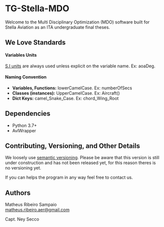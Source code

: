 # TG-Stella-MDO
Welcome to the Multi Disciplinary Optimization (MDO) software built for Stella Aviation as an ITA undergraduate final theses.

## We Love Standards
#### Variables Units
[S.I units](https://en.wikipedia.org/wiki/International_System_of_Unitsuote
    ) are always used unless explicit on the variable name. Ex: aoaDeg.
#### Naming Convention
 - <b>Variables, Functions:</b>  lowerCamelCase. Ex: numberOfSecs
 - <b>Classes (instances):</b> UpperCamelCase. Ex: Aircraft()
 - <b>Dict Keys:</b> camel_Snake_Case. Ex: chord_Wing_Root
## Dependencies
 - Python 3.7+
 - AvlWrapper
 
## Contributing, Versioning, and Other Details
We loosely use [semantic versioning](https://semver.org/). 
Please be aware that this version is still under construction and has not been released yet, 
for this reason theres is no versioning yet.

If you can helps the program in any way feel free to contact us.

## Authors

Matheus Ribeiro Sampaio  <br>
matheus.ribeiro.aer@gmail.com

Capt. Ney Secco
